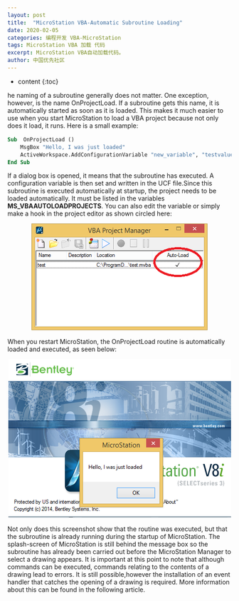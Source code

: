 ```yaml
---
layout: post
title:  "MicroStation VBA-Automatic Subroutine Loading"
date: 2020-02-05
categories: 编程开发 VBA-MicroStation
tags: MicroStation VBA 加载 代码 
excerpt: MicroStation VBA自动加载代码。
author: 中国优先社区
---
```

* content
{:toc}

he naming of a subroutine generally does not matter. One exception, however, is the name OnProjectLoad. If a subroutine gets this name, it is automatically started as soon as it is loaded.
This makes it much easier to use when you start MicroStation to load a VBA project because not only does it load, it runs.
Here  is a small example:

```vb
Sub  OnProjectLoad ()
    MsgBox "Hello, I was just loaded"
    ActiveWorkspace.AddConfigurationVariable "new_variable", "testvalue", True
End Sub
```

If a dialog box is opened, it means that the subroutine has executed. A configuration variable is then set and written in the UCF file.Since this subroutine is executed automatically at startup, the project needs to be loaded automatically. It must be listed in the variables **MS_VBAAUTOLOADPROJECTS**.
You can also edit the variable or simply make a hook in the project editor as shown circled here:

<div style="text-align:center;"><img src="/img/2022/2022-09-17-14-03-51.png"></div>

When you restart MicroStation, the OnProjectLoad routine is automatically loaded and executed, as seen below:

<div style="text-align:center;"><img src="/img/2022/2022-09-17-14-04-04.png"></div>

Not only does this screenshot show that the routine was executed, but that the subroutine is already running during the startup of MicroStation. The splash-screen of MicroStation is still behind the message box so the subroutine has already been carried out before the MicroStation Manager to select a drawing appears.
It is important at this point to note that although commands can be executed, commands relating to the contents of a drawing lead to errors. It is still possible,however the installation of an event handler that catches the opening of a drawing is required. More information about this can be found in the following article.
